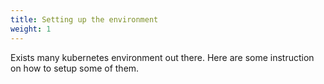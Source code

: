 ```yaml
---
title: Setting up the environment
weight: 1
---
```


Exists many kubernetes environment out there. Here are some instruction on how to setup some of them.